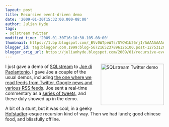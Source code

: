 ```yaml
---
layout: post
title: Recursive event-driven demo
date: '2009-01-30T15:32:00.000-08:00'
author: Julian Hyde
tags:
- sqlstream twitter
modified_time: '2009-01-30T16:10:30.105-08:00'
thumbnail: https://1.bp.blogspot.com/_BVv0WTpeWTs/SYOW1b26rjI/AAAAAAAAACc/pLsHvSEk8sQ/s72-c/sqlstream-twitter.png
blogger_id: tag:blogger.com,1999:blog-5672165237896126100.post-1275312021710682299
blogger_orig_url: https://julianhyde.blogspot.com/2009/01/recursive-event-driven-demo.html
---
```


<a onblur="try {parent.deselectBloggerImageGracefully();} catch(e) {}"
  href="/assets/img/sqlstream-twitter.png">
<img style="float:right; margin:0 0 10px 10px;cursor:pointer; cursor:hand;width: 200px; height: 131px;"
  src="/assets/img/sqlstream-twitter.png" border="0"
  alt="SQLstream Twitter demo" id="BLOGGER_PHOTO_ID_5297243431473163826" />
</a>

I just gave a demo of [SQLstream](https://www.sqlstream.com/) to
[Joe di Paolantonio](https://twitter.com/jadp). I gave Joe a couple of
the usual demos, including [the one where we read feeds from Twitter,
Google news and various RSS
feeds](http://www.intelligententerprise.com/blog/archives/2008/12/bi_on_content_f.html).
Joe sent a real-time commentary as a
[series of tweets](https://twitter.com/JAdP/status/1162682145),
and these duly showed up in the demo.

A bit of a stunt, but it was cool, in a geeky
[Hofstadter](https://en.wikipedia.org/wiki/Douglas_Hofstadter)-esque
recursion kind of way. Then we had lunch; good chinese food, and
blissfully offline.
